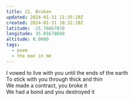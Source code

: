 ```yaml
---
title: 21. Broken
updated: 2024-01-31 11:35:28Z
created: 2024-01-31 10:32:20Z
latitude: -15.76667070
longitude: 35.01678660
altitude: 0.0000
tags:
  - poem
  - the man in me
---
```


I vowed to live with you until the ends of the earth  
To stick with you through thick and thin  
We made a contract, you broke it  
We had a bond and you destroyed it

